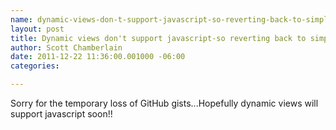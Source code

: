 ```yaml
--- 
name: dynamic-views-don-t-support-javascript-so-reverting-back-to-simple-views
layout: post
title: Dynamic views don't support javascript-so reverting back to simple views
author: Scott Chamberlain
date: 2011-12-22 11:36:00.001000 -06:00
categories: 

---
```

Sorry for the temporary loss of GitHub gists...Hopefully dynamic views will support javascript soon!!
